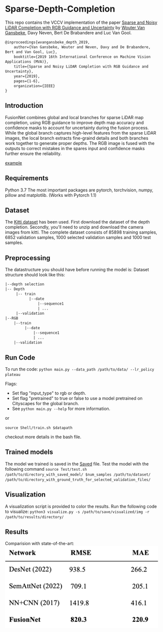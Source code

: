 # Sparse-Depth-Completion

This repo contains the VCCV implementation of the paper [Sparse and Noisy LiDAR Completion with RGB Guidance and Uncertainty](https://arxiv.org/abs/1902.05356) by [Wouter Van Gansbeke](https://github.com/wvangansbeke), Davy Neven, Bert De Brabandere and Luc Van Gool.

```
@inproceedings{wvangansbeke_depth_2019,
    author={Van Gansbeke, Wouter and Neven, Davy and De Brabandere, Bert and Van Gool, Luc},
    booktitle={2019 16th International Conference on Machine Vision Applications (MVA)},
    title={Sparse and Noisy LiDAR Completion with RGB Guidance and Uncertainty},
    year={2019},
    pages={1-6},
    organization={IEEE}
}
```

## Introduction
FusionNet combines global and local branches for sparse LiDAR map completion, using RGB guidance to improve depth map accuracy and confidence masks to account for uncertainty during the fusion process. While the global branch captures high-level features from the sparse LiDAR images, the local branch extracts fine-graind details and both branches work together to generate proper depths. The RGB image is fused with the outputs to correct mistakes in the spares input and confidence masks further ensure the reliability. 

[example](../readme_img/Example.png)


## Requirements
Python 3.7
The most important packages are pytorch, torchvision, numpy, pillow and matplotlib.
(Works with Pytorch 1.1)


## Dataset
The [Kitti dataset](www.cvlibs.net/datasets/kitti/) has been used. First download the dataset of the depth completion. Secondly, you'll need to unzip and download the camera images from kitti. The complete dataset consists of 85898 training samples, 6852 validation samples, 1000 selected validation samples and 1000 test samples.

## Preprocessing
The datastructure you should have before running the model is:
Dataset structure should look like this:
```
|--depth selection
|-- Depth
     |-- train
           |--date
               |--sequence1
               | ...
     |--validation
|--RGB
    |--train
         |--date
             |--sequence1
             | ...
    |--validation
```


## Run Code
To run the code:
`python main.py --data_path /path/to/data/ --lr_policy plateau`

Flags:
- Set flag "input_type" to rgb or depth.
- Set flag "pretrained" to true or false to use a model pretrained on Cityscapes for the global branch.
- See `python main.py --help` for more information.

or 

`source Shell/train.sh $datapath`

checkout more details in the bash file.

## Trained models
The model we trained is saved in the [Saved](/Saved/model_best_epoch.pth.tar) file. Test the model with the following command
`source Test/test.sh /path/to/directory_with_saved_model/ $num_samples /path/to/dataset/ /path/to/directory_with_ground_truth_for_selected_validation_files/`

## Visualization
A visualization script is provided to color the results. Run the following code to visualize:
`python3 visualize.py -s /path/to/save/visualized/img -r /path/to/results/directory/`

## Results

Comparision with state-of-the-art:
![results](../readme_img/results.png)
